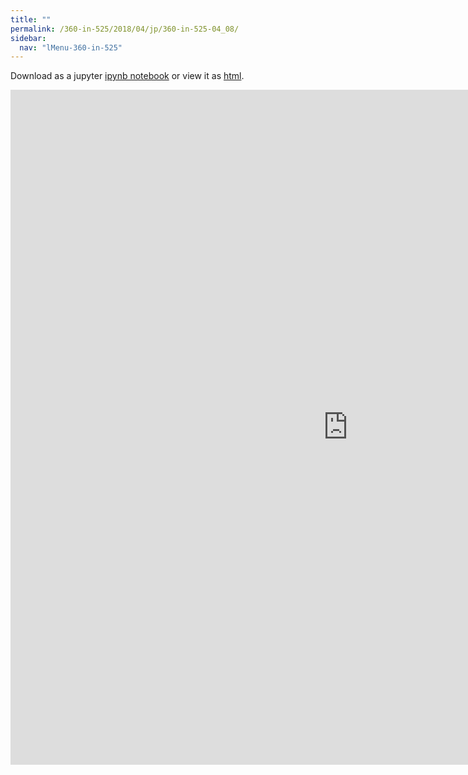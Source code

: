 ```yaml
---
title: ""
permalink: /360-in-525/2018/04/jp/360-in-525-04_08/
sidebar:
  nav: "lMenu-360-in-525"
---
```


Download as a jupyter [ipynb notebook](https://lamastex.github.io/scalable-data-science/360-in-525/2018/04/jp/360-in-525-04_08.ipynb) or view it as [html](https://lamastex.github.io/scalable-data-science/360-in-525/2018/04/jp/360-in-525-04_08.html).

<iframe src="https://lamastex.github.io/scalable-data-science/360-in-525/2018/04/jp/360-in-525-04_08.html" width="1080" height="1080" frameborder="0"></iframe>

